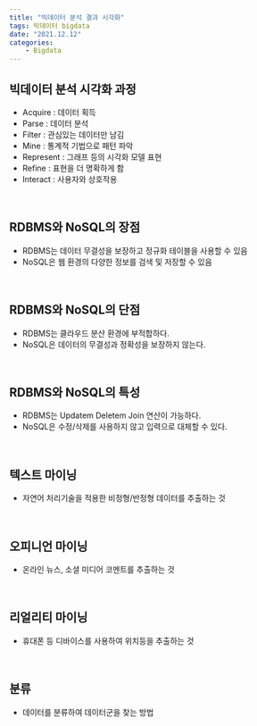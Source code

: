 ```yaml
---
title: "빅데이터 분석 결과 시각화"
tags: 빅데이터 bigdata 
date: "2021.12.12"
categories: 
    - Bigdata
---
```


## 빅데이터 분석 시각화 과정
- Acquire : 데이터 획득
- Parse : 데이터 분석
- Filter : 관심있는 데이터만 남김
- Mine : 통계적 기법으로 패턴 파악
- Represent : 그래프 등의 시각화 모델 표현
- Refine : 표현을 더 명확하게 함
- Interact : 사용자와 상호작용

<br>

## RDBMS와 NoSQL의 장점
- RDBMS는 데이터 무결성을 보장하고 정규화 테이블을 사용할 수 있음
- NoSQL은 웹 환경의 다양한 정보를 검색 및 저장할 수 있음

<br>

## RDBMS와 NoSQL의 단점
- RDBMS는 클라우드 분산 환경에 부적합하다.
- NoSQL은 데이터의 무결성과 정확성을 보장하지 않는다.

<br>

## RDBMS와 NoSQL의 특성
- RDBMS는 Updatem Deletem Join 연산이 가능하다.
- NoSQL은 수정/삭제를 사용하지 않고 입력으로 대체할 수 있다.

<br>

## 텍스트 마이닝
- 자연어 처리기술을 적용한 비정형/반정형 데이터를 추출하는 것

<br>

## 오피니언 마이닝
- 온라인 뉴스, 소셜 미디어 코멘트를 추출하는 것

<br>

## 리얼리티 마이닝
- 휴대폰 등 디바이스를 사용하여 위치등을 추출하는 것

<br>

## 분류
- 데이터를 분류하여 데이터군을 찾는 방법